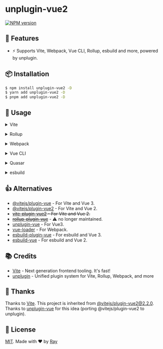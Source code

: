 # unplugin-vue2

[![NPM version](https://img.shields.io/npm/v/unplugin-vue2?color=a1b858&label=)](https://www.npmjs.com/package/unplugin-vue2)

## 💎 Features

- ⚡️ Supports Vite, Webpack, Vue CLI, Rollup, esbuild and more, powered by unplugin.

## 📦 Installation

```bash
$ npm install unplugin-vue2 -D
$ yarn add unplugin-vue2 -D
$ pnpm add unplugin-vue2 -D
```

## 🚀 Usage

<details>
<summary>Vite</summary><br>

```ts
// vite.config.ts
import UnpluginVue2 from "unplugin-vue2/vite";

export default defineConfig({
	plugins: [
		UnpluginVue2({
			/* options */
		}),
	],
});
```

<br></details>

<details>
<summary>Rollup</summary><br>

```ts
// rollup.config.js
import UnpluginVue2 from "unplugin-vue2/rollup";

export default {
	plugins: [
		UnpluginVue2({
			/* options */
		}),
		// other plugins
	],
};
```

<br></details>

<details>
<summary>Webpack</summary><br>

```ts
// webpack.config.js
module.exports = {
	/* ... */
	plugins: [
		require("unplugin-vue2/webpack")({
			/* options */
		}),
	],
};
```

<br></details>

<details>
<summary>Vue CLI</summary><br>

```ts
// vue.config.js
module.exports = {
	configureWebpack: {
		plugins: [
			require("unplugin-vue2/webpack")({
				/* options */
			}),
		],
	},
};
```

<br></details>

<details>
<summary>Quasar</summary><br>

```ts
// quasar.conf.js [Vite]
module.exports = {
	vitePlugins: [
		[
			"unplugin-vue2/vite",
			{
				/* options */
			},
		],
	],
};
```

```ts
// quasar.conf.js [Webpack]
const UnpluginVue2Plugin = require("unplugin-vue2/webpack");

module.exports = {
	build: {
		chainWebpack(chain) {
			chain.plugin("unplugin-vue2").use(
				UnpluginVue2Plugin({
					/* options */
				}),
			);
		},
	},
};
```

<br></details>

<details>
<summary>esbuild</summary><br>

```ts
// esbuild.config.js
import { build } from "esbuild";

build({
	/* ... */
	plugins: [
		require("unplugin-vue2/esbuild")({
			/* options */
		}),
	],
});
```

<br></details>

## 👍 Alternatives

- [@vitejs/plugin-vue](https://github.com/vitejs/vite-plugin-vue/tree/main/packages/plugin-vue) - For Vite and Vue 3.
- [@vitejs/plugin-vue2](https://github.com/vitejs/vite-plugin-vue2) - For Vite and Vue 2.
- ~~[vite-plugin-vue2](https://github.com/underfin/vite-plugin-vue2) - For Vite and Vue 2.~~
- ~~[rollup-plugin-vue](https://github.com/vuejs/rollup-plugin-vue)~~ - ⚠️ no longer maintained.
- [unplugin-vue](https://github.com/unplugin/unplugin-vue) - For Vue3.
- [vue-loader](https://github.com/vuejs/vue-loader) - For Webpack.
- [esbuild-plugin-vue](https://github.com/egoist/esbuild-plugin-vue) - For esbuild and Vue 3.
- [esbuild-vue](https://github.com/apeschar/esbuild-vue) - For esbuild and Vue 2.

## 📚 Credits

- [Vite](https://github.com/vitejs/vite) - Next generation frontend tooling. It's fast!
- [unplugin](https://github.com/unjs/unplugin) - Unified plugin system for Vite, Rollup, Webpack, and more

## 🙇‍ Thanks

Thanks to [Vite](https://github.com/vitejs/vite). This project is inherited from [@vitejs/plugin-vue2@2.2.0](https://github.com/vitejs/vite-plugin-vue2/tree/v2.2.0).
Thanks to [unplugin-vue](https://github.com/sxzz/unplugin-vue) for this idea (porting @vitejs/plugin-vue2 to unplugin).

## 📝 License

[MIT](./LICENSE). Made with ❤️ by [Ray](https://github.com/so1ve)
